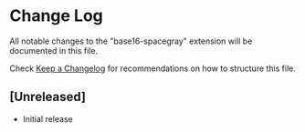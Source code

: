 # Change Log

All notable changes to the "base16-spacegray" extension will be documented in this file.

Check [Keep a Changelog](http://keepachangelog.com/) for recommendations on how to structure this file.

## [Unreleased]

- Initial release
